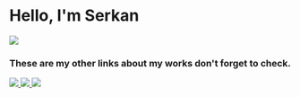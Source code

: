 # Hello, I'm Serkan 
<a href="https://www.linkedin.com/in/serkan-efe-erisev/"><img src="https://img.shields.io/badge/LinkedIn-0072b1?&stlye=for-the-badge&logo=linkedin&logoColor=white" /></a>

### These are my other links about my works don't forget to check.
<a href="https://github.com/0init0/Writeups">
  <img src="https://img.shields.io/badge/GitHub-100000?style=for-the-badge&logo=github&logoColor=white" />
</a>
<a href="https://github.com/In1t0S/VM-Writeups/tree/main/HackMyvm-Writeups">
  <img src="https://img.shields.io/badge/GitHub-100000?style=for-the-badge&logo=github&logoColor=white" />
</a>
<a href="https://hackmyvm.eu/profile/?user=init_0">
  <img src="https://img.shields.io/badge/HackMyVM-1E90FF?style=for-the-badge&logo=hackthebox&logoColor=white" />
</a>


